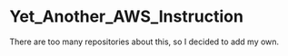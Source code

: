 # Yet_Another_AWS_Instruction
There are too many repositories about this, so I decided to add my own.
